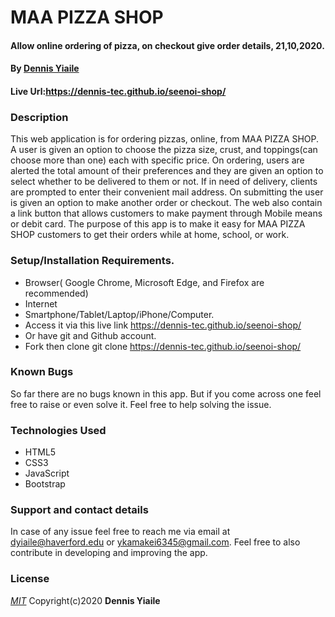 # MAA PIZZA SHOP
#### Allow online ordering of pizza, on checkout give order details, 21,10,2020.

#### **By [Dennis Yiaile](https://github.com/Dennis-tec)**

#### Live Url:https://dennis-tec.github.io/seenoi-shop/
### Description
This web application is for ordering pizzas, online, from MAA PIZZA SHOP. A user is given an option to choose the pizza size, crust, and toppings(can choose more than one) each with specific price. On ordering, users are alerted the total amount of their preferences and they are given an option to select whether to be delivered to them or not. If in need of delivery, clients are prompted to enter their convenient mail address. On submitting the user is given an option to make another order or checkout. The web also contain a link button that allows customers to make payment through Mobile means or debit card. The purpose of this app is to make it easy for MAA PIZZA SHOP customers to get their orders while at home, school, or work.

### Setup/Installation Requirements.
* Browser( Google Chrome, Microsoft Edge, and Firefox are recommended)
* Internet
* Smartphone/Tablet/Laptop/iPhone/Computer.
* Access it via this live link https://dennis-tec.github.io/seenoi-shop/
* Or have git and Github account.
* Fork then clone git clone https://dennis-tec.github.io/seenoi-shop/

### Known Bugs
So far there are no bugs known in this app. But if you come across one feel free to raise or even solve it. Feel free to help solving the issue.

### Technologies Used
* HTML5
* CSS3
* JavaScript
* Bootstrap

### Support and contact details
In case of any issue feel free to reach me via email at dyiaile@haverford.edu or ykamakei6345@gmail.com. Feel free to also contribute in developing and improving the app.

### License
*[MIT](LICENSE)* Copyright(c)2020 **Dennis Yiaile**
